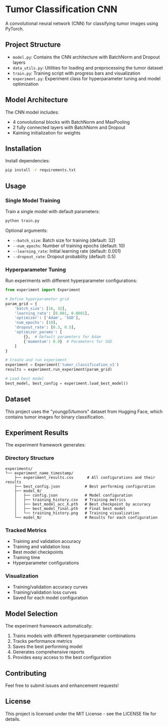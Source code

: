 # Tumor Classification CNN

A convolutional neural network (CNN) for classifying tumor images using PyTorch.

## Project Structure

- `model.py`: Contains the CNN architecture with BatchNorm and Dropout layers
- `data_utils.py`: Utilities for loading and preprocessing the tumor dataset
- `train.py`: Training script with progress bars and visualization
- `experiment.py`: Experiment class for hyperparameter tuning and model optimization

## Model Architecture

The CNN model includes:
- 4 convolutional blocks with BatchNorm and MaxPooling
- 2 fully connected layers with BatchNorm and Dropout
- Kaiming initialization for weights

## Installation

Install dependencies:
```bash
pip install -r requirements.txt
```

## Usage

### Single Model Training

Train a single model with default parameters:
```bash
python train.py
```

Optional arguments:
- `--batch_size`: Batch size for training (default: 32)
- `--num_epochs`: Number of training epochs (default: 10)
- `--learning_rate`: Initial learning rate (default: 0.001)
- `--dropout_rate`: Dropout probability (default: 0.5)

### Hyperparameter Tuning

Run experiments with different hyperparameter configurations:

```python
from experiment import Experiment

# Define hyperparameter grid
param_grid = {
    'batch_size': [16, 32],
    'learning_rate': [0.001, 0.0001],
    'optimizer': ['Adam', 'SGD'],
    'num_epochs': [10],
    'dropout_rate': [0.3, 0.5],
    'optimizer_params': [
        {},  # Default parameters for Adam
        {'momentum': 0.9}  # Parameters for SGD
    ]
}

# Create and run experiment
experiment = Experiment('tumor_classification_v1')
results = experiment.run_experiment(param_grid)

# Load best model
best_model, best_config = experiment.load_best_model()
```

## Dataset

This project uses the "youngp5/tumors" dataset from Hugging Face, which contains tumor images for binary classification.

## Experiment Results

The experiment framework generates:

### Directory Structure
```
experiments/
└── experiment_name_timestamp/
    ├── experiment_results.csv      # All configurations and their results
    ├── best_config.json           # Best performing configuration
    ├── model_0/
    │   ├── config.json            # Model configuration
    │   ├── training_history.csv   # Training metrics
    │   ├── best_model_acc_X.pth   # Best checkpoint by accuracy
    │   ├── best_model_final.pth   # Final best model
    │   └── training_history.png   # Training visualization
    └── model_N/                   # Results for each configuration
```

### Tracked Metrics
- Training and validation accuracy
- Training and validation loss
- Best model checkpoints
- Training time
- Hyperparameter configurations

### Visualization
- Training/validation accuracy curves
- Training/validation loss curves
- Saved for each model configuration

## Model Selection

The experiment framework automatically:
1. Trains models with different hyperparameter combinations
2. Tracks performance metrics
3. Saves the best performing model
4. Generates comprehensive reports
5. Provides easy access to the best configuration

## Contributing

Feel free to submit issues and enhancement requests!

## License

This project is licensed under the MIT License - see the LICENSE file for details.